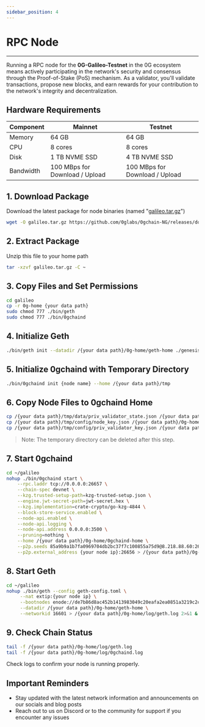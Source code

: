 ```yaml
---
sidebar_position: 4
---
```


# RPC Node
---

Running a RPC node for the **0G-Galileo-Testnet** in the 0G ecosystem means actively participating in the network's security and consensus through the Proof-of-Stake (PoS) mechanism. As a validator, you'll validate transactions, propose new blocks, and earn rewards for your contribution to the network's integrity and decentralization.

## Hardware Requirements

| Component  | Mainnet | Testnet |
|------------|---------|----------|
| Memory     | 64 GB   | 64 GB    |
| CPU        | 8 cores | 8 cores  |
| Disk       | 1 TB NVME SSD | 4 TB NVME SSD |
| Bandwidth  | 100 MBps for Download / Upload | 100 MBps for Download / Upload |

## 1. Download Package

Download the latest package for node binaries (named "[galileo.tar.gz](https://github.com/0glabs/0gchain-NG/releases)")

```bash
wget -O galileo.tar.gz https://github.com/0glabs/0gchain-NG/releases/download/v1.1.1/galileo-v1.1.1.tar.gz
```

## 2. Extract Package

Unzip this file to your home path

```bash
tar -xzvf galileo.tar.gz -C ~
```

## 3. Copy Files and Set Permissions

```bash
cd galileo
cp -r 0g-home {your data path}
sudo chmod 777 ./bin/geth
sudo chmod 777 ./bin/0gchaind
```

## 4. Initialize Geth

```bash
./bin/geth init --datadir /{your data path}/0g-home/geth-home ./genesis.json
```

## 5. Initialize 0gchaind with Temporary Directory

```bash
./bin/0gchaind init {node name} --home /{your data path}/tmp
```

## 6. Copy Node Files to 0gchaind Home

```bash
cp /{your data path}/tmp/data/priv_validator_state.json /{your data path}/0g-home/0gchaind-home/data/
cp /{your data path}/tmp/config/node_key.json /{your data path}/0g-home/0gchaind-home/config/
cp /{your data path}/tmp/config/priv_validator_key.json /{your data path}/0g-home/0gchaind-home/config/
```

> Note: The temporary directory can be deleted after this step.

## 7. Start 0gchaind

```bash
cd ~/galileo
nohup ./bin/0gchaind start \
    --rpc.laddr tcp://0.0.0.0:26657 \
    --chain-spec devnet \
    --kzg.trusted-setup-path=kzg-trusted-setup.json \
    --engine.jwt-secret-path=jwt-secret.hex \
    --kzg.implementation=crate-crypto/go-kzg-4844 \
    --block-store-service.enabled \
    --node-api.enabled \
    --node-api.logging \
    --node-api.address 0.0.0.0:3500 \
    --pruning=nothing \
    --home /{your data path}/0g-home/0gchaind-home \
    --p2p.seeds 85a9b9a1b7fa0969704db2bc37f7c100855a75d9@8.218.88.60:26656 \
    --p2p.external_address {your node ip}:26656 > /{your data path}/0g-home/log/0gchaind.log 2>&1 &
```

## 8. Start Geth

```bash
cd ~/galileo
nohup ./bin/geth --config geth-config.toml \
	 --nat extip:{your node ip} \
	 --bootnodes enode://de7b86d8ac452b1413983049c20eafa2ea0851a3219c2cc12649b971c1677bd83fe24c5331e078471e52a94d95e8cde84cb9d866574fec957124e57ac6056699@8.218.88.60:30303 \
	 --datadir /{your data path}/0g-home/geth-home \
	 --networkid 16601 > /{your data path}/0g-home/log/geth.log 2>&1 &
```

## 9. Check Chain Status

```bash
tail -f /{your data path}/0g-home/log/geth.log
tail -f /{your data path}/0g-home/log/0gchaind.log
```

Check logs to confirm your node is running properly.

## Important Reminders
- Stay updated with the latest network information and announcements on our socials and blog posts
- Reach out to us on Discord or to the community for support if you encounter any issues

